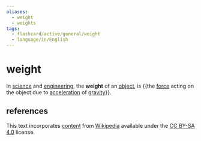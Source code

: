 ```yaml
---
aliases:
  - weight
  - weights
tags:
  - flashcard/active/general/weight
  - language/in/English
---
```


# weight

In [science](science.md) and [engineering](engineering.md), the __weight__ of an [object](physical%20object.md), is {{the [force](force.md) acting on the object due to [acceleration](acceleration.md) of [gravity](gravity.md)}}.

## references

This text incorporates [content](https://en.wikipedia.org/wiki/weight) from [Wikipedia](Wikipedia.md) available under the [CC BY-SA 4.0](https://creativecommons.org/licenses/by-sa/4.0/) license.
